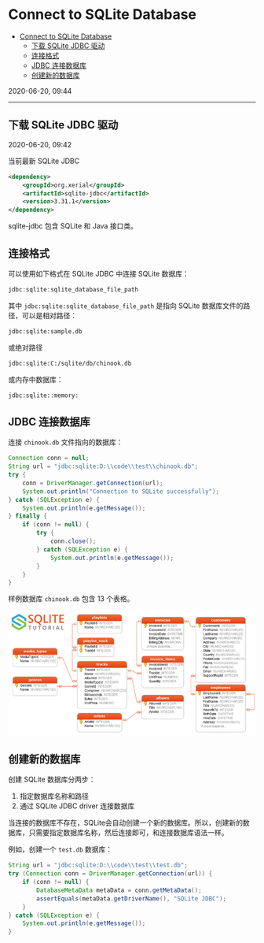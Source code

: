 # Connect to SQLite Database

- [Connect to SQLite Database](#connect-to-sqlite-database)
  - [下载 SQLite JDBC 驱动](#下载-sqlite-jdbc-驱动)
  - [连接格式](#连接格式)
  - [JDBC 连接数据库](#jdbc-连接数据库)
  - [创建新的数据库](#创建新的数据库)

2020-06-20, 09:44
***

## 下载 SQLite JDBC 驱动

2020-06-20, 09:42

当前最新 SQLite JDBC

```xml
<dependency>
    <groupId>org.xerial</groupId>
    <artifactId>sqlite-jdbc</artifactId>
    <version>3.31.1</version>
</dependency>
```

sqlite-jdbc 包含 SQLite 和 Java 接口类。

## 连接格式

可以使用如下格式在 SQLite JDBC 中连接 SQLite 数据库：

```java
jdbc:sqlite:sqlite_database_file_path
```

其中 `jdbc:sqlite:sqlite_database_file_path` 是指向 SQLite 数据库文件的路径，可以是相对路径：

```txt
jdbc:sqlite:sample.db
```

或绝对路径

```txt
jdbc:sqlite:C:/sqlite/db/chinook.db
```

或内存中数据库：

```txt
jdbc:sqlite::memory:
```

## JDBC 连接数据库

连接 `chinook.db` 文件指向的数据库：

```java
Connection conn = null;
String url = "jdbc:sqlite:D:\\code\\test\\chinook.db";
try {
    conn = DriverManager.getConnection(url);
    System.out.println("Connection to SQLite successfully");
} catch (SQLException e) {
    System.out.println(e.getMessage());
} finally {
    if (conn != null) {
        try {
            conn.close();
        } catch (SQLException e) {
            System.out.println(e.getMessage());
        }
    }
}
```

样例数据库 `chinook.db` 包含 13 个表格。

![chinook.db](images/2020-06-20-16-07-42.png)

## 创建新的数据库

创建 SQLite 数据库分两步：

1. 指定数据库名称和路径
2. 通过 SQLite JDBC driver 连接数据库

当连接的数据库不存在，SQLite会自动创建一个新的数据库。所以，创建新的数据库，只需要指定数据库名称，然后连接即可，和连接数据库语法一样。

例如，创建一个 `test.db` 数据库：

```java
String url = "jdbc:sqlite:D:\\code\\test\\test.db";
try (Connection conn = DriverManager.getConnection(url)) {
    if (conn != null) {
        DatabaseMetaData metaData = conn.getMetaData();
        assertEquals(metaData.getDriverName(), "SQLite JDBC");
    }
} catch (SQLException e) {
    System.out.println(e.getMessage());
}
```
